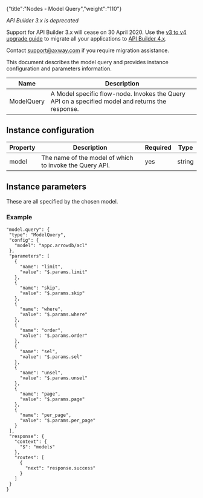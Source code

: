 {"title":"Nodes - Model Query","weight":"110"}

*API Builder 3.x is deprecated*

Support for API Builder 3.x will cease on 30 April 2020. Use the [v3 to v4 upgrade guide](https://docs.axway.com/bundle/API_Builder_4x_allOS_en/page/api_builder_v3_to_v4_upgrade_guide.html) to migrate all your applications to [API Builder 4.x](https://docs.axway.com/bundle/API_Builder_4x_allOS_en/page/api_builder_getting_started_guide.html).

Contact [support@axway.com](mailto:support@axway.com) if you require migration assistance.

This document describes the model query and provides instance configuration and parameters information.

| Name | Description |
| --- | --- |
| ModelQuery | A Model specific flow-node. Invokes the Query API on a specified model and returns the response. |

## Instance configuration

| Property | Description | Required | Type |
| --- | --- | --- | --- |
| model | The name of the model of which to invoke the Query API. | yes | string |

## Instance parameters

These are all specified by the chosen model.

### Example

```
"model.query": {
 "type": "ModelQuery",
 "config": {
   "model": "appc.arrowdb/acl"
 },
 "parameters": [
   {
     "name": "limit",
     "value": "$.params.limit"
   },
   {
     "name": "skip",
     "value": "$.params.skip"
   },
   {
     "name": "where",
     "value": "$.params.where"
   },
   {
     "name": "order",
     "value": "$.params.order"
   },
   {
     "name": "sel",
     "value": "$.params.sel"
   },
   {
     "name": "unsel",
     "value": "$.params.unsel"
   },
   {
     "name": "page",
     "value": "$.params.page"
   },
   {
     "name": "per_page",
     "value": "$.params.per_page"
   }
 ],
 "response": {
   "context": {
     "$": "models"
   },
   "routes": [
     {
       "next": "response.success"
     }
   ]
 }
}
```

